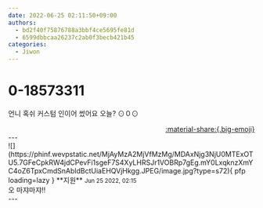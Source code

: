 ```yaml
---
date: 2022-06-25 02:11:50+09:00
authors:
  - bd2f40f75876788a3bbf4ce5695fe81d
  - 6599dbbcaa26237c2ab0f3becb421b45
categories:
  - Jiwon
---
```


# 0-18573311

<div class="post-container" markdown="1">
<div class="content-container md-sidebar__scrollwrap" markdown="1">

언니 혹쉬 커스텀 인이어 썼어요 오늘? ⊙０⊙

</div>
</div>

<div style="text-align: right;" markdown="1">
<a href="https://weverse.io/fromis9/fanpost/0-18573311" style="text-align: right;">:material-share:{.big-emoji}</a>
</div>
---

<div class="comments-container md-sidebar__scrollwrap" markdown="1">
<div class="comment" markdown="1">
<div class='id-container' markdown="1">
![](https://phinf.wevpstatic.net/MjAyMzA2MjVfMzMg/MDAxNjg3NjU0MTExOTU5.7GFeCpkRW4jdCPevFi1sgeF7S4XyLHRSJr1VOBRp7gEg.mY0LxqknzXmYC4oZ6TpxCmdSnAbldBctUiaEHQVjHkgg.JPEG/image.jpg?type=s72){ pfp loading=lazy }
**<span class="artist">지원</span>** <small>Jun 25 2022, 02:15</small><br>
</div>
<div class='comment-body' markdown="1">
오 마쟈마쟈!!
</div>
</div>
</div>
---
